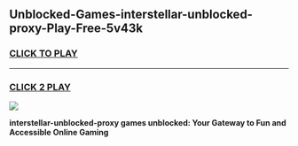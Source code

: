 
## Unblocked-Games-interstellar-unblocked-proxy-Play-Free-5v43k
<h3>
<a href="https://premium76.site?title=interstellar-unblocked-proxy&ref=18A1">CLICK TO PLAY</a></h3>
<hr>

<h3>
<a href="https://premium76.site?title=interstellar-unblocked-proxy&ref=18A1">CLICK 2 PLAY</a>
  
</h3>

<a href="https://premium76.site?title=interstellar-unblocked-proxy&ref=18A1"><img src="https://clearcache.store/games.png"></a>


**interstellar-unblocked-proxy games unblocked: Your Gateway to Fun and Accessible Online Gaming**
